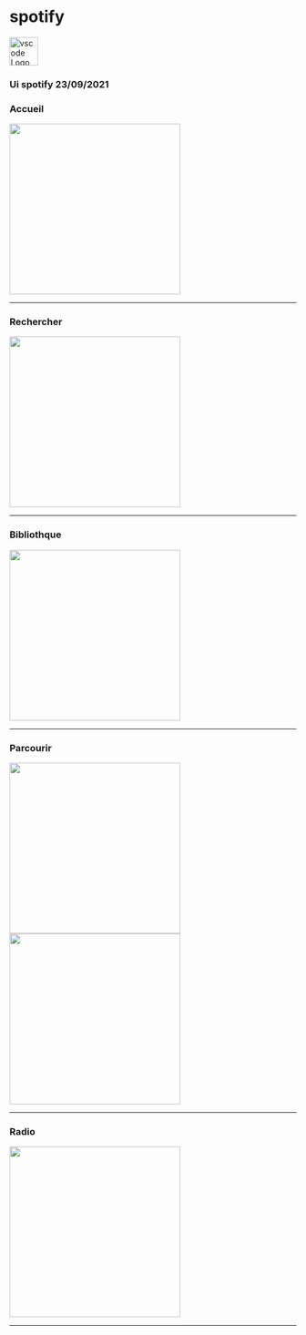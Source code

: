 <h1>spotify</h1>
<img src="https://upload.wikimedia.org/wikipedia/commons/thumb/1/19/Spotify_logo_without_text.svg/1024px-Spotify_logo_without_text.svg.png" alt="vscode Logo" with="50" height="50"/>
<h3> Ui spotify 23/09/2021</h3>


<h3>Accueil</h3>
<img src="https://github.com/abenkoula71/spotify/blob/main/Screenshot_1633421127.png" width="300" />
<hr>
<h3>Rechercher</h3>
<img src="https://github.com/abenkoula71/spotify/blob/main/Screenshot_1633421139.png" width="300" />
<hr>
<h3>Bibliothque</h3>
<img src="https://github.com/abenkoula71/spotify/blob/main/Screenshot_1633421146.png" width="300" />
<hr>

<h3>Parcourir</h3>
<img src="https://github.com/abenkoula71/spotify/blob/main/Screenshot_1633421226.png" width="300" />
<img src="https://github.com/abenkoula71/spotify/blob/main/Screenshot_1633421237.png" width="300" />
<hr>

<h3>Radio</h3>
<img src="https://github.com/abenkoula71/spotify/blob/main/Screenshot_1633421233.png" width="300" />
<hr>

